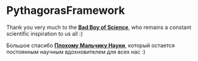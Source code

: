 # PythagorasFramework

Thank you very much to the <strong>[Bad Boy of Science](https://www.youtube.com/c/BadBoyofScience)</strong>, who remains a constant scientific inspiration to us all :)

Большое спасибо <strong>[Плохому Мальчику Науки](https://www.youtube.com/c/BadBoyofScience)</strong>, который остается постоянным научным вдохновителем для всех нас :) 

